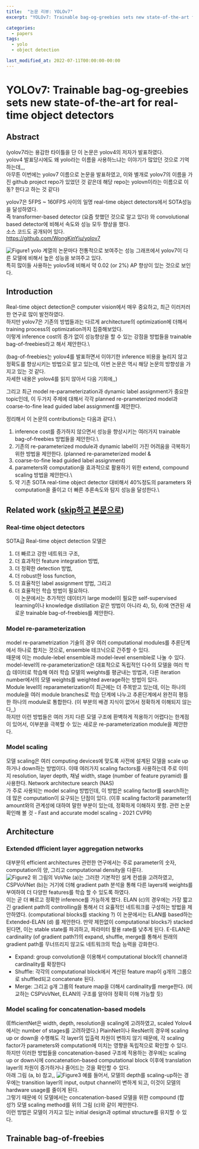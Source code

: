 ```yaml
---
title:  "논문 리뷰: YOLOv7"
excerpt: "YOLOv7: Trainable bag-og-greebies sets new state-of-the-art for real-time object detectors"

categories:
  - papers
tags:
  - yolo
  - object detection

last_modified_at: 2022-07-11T00:00:00-00:00
---
```


# YOLOv7: Trainable bag-og-greebies sets new state-of-the-art for real-time object detectors

## Abstract
(yolov7라는 용감한 타이틀을 단 이 논문은 yolov4의 저자가 발표하였다.\
yolov4 발표당시에도 왜 yolo라는 이름을 사용하느냐는 이야기가 많았던 것으로 기억하는데,,,\
아무튼 이번에는 yolov7 이름으로 논문을 발표하였고, 이와 별개로 yolov7의 이름을 가진 github project repo가 있었던 것 같은데 해당 repo는 yolovn이라는 
이름으로 이동? 한다고 하는 것 같다)

yolov7은 5FPS ~ 160FPS 사이의 일명 real-time object detectors에서 SOTA성능을 달성하였다.\
즉 transformer-based detector (요즘 핫했던 것으로 알고 있다) 와 convolutional based detector에 비해서 속도와 성능 모두 향상을 했다.\
소스 코드도 공개되어 있다.\
<https://github.com/WongKinYiu/yolov7>

![Figure1](/assets/images/220711/220711_1.png)
yolo 계열의 논문마다 전통적으로 보여주는 성능 그래프에서 yolov7이 다른 모델에 비해서 높은 성능을 보여주고 있다.\
특히 많이들 사용하는 yolov5에 비해서 약 0.02 (or 2%) AP 향상이 있는 것으로 보인다. 

## Introduction
Real-time object detection은 computer vision에서 매우 중요하고, 최근 이러저러한 연구로 많이 발전하였다.\
하지만 yolov7은 기존의 방법들과는 다르게 architecture의 optimization에 더해서 training process의 optimization까지 집중해보았다.\
이렇게 inference cost의 증가 없이 성능향상을 할 수 있는 강점을 방법들을 trainable bag-of-freebies라고 해서 제안한다.\

(bag-of-freebies는 yolov4를 발표하면서 이야기한 inference 비용을 늘리지 않고 정확도를 향상시키는 방법으로 알고 있는데, 이번 논문은 역시 해당 논문의 
방향성을 가지고 있는 것 같다.\
자세한 내용은 yolov4를 읽지 않아서 다음 기회에,,)

그리고 최근 model re-parameterization과 dynamic label assignment가 중요한 topic인데, 이 두가지 주제에 대해서 각각 planned re-prameterized model과 coarse-to-fine lead guided label assignment를 제안한다.

정리해서 이 논문의 contributions는 다음과 같다.\
1) inference cost를 증가하지 않으면서 성능을 향상시키는 여러가지 trainable bag-of-freebies 방법들을 제안한다.\
2) 기존의 re-parameterized module과 dynamic label이 가진 어려움을 극복하기 위한 방법을 제안한다. (planned re-parameterized model & 
3) coarse-to-fine lead guided label assignment)
4) parameters와 computation을 효과적으로 활용하기 위한 extend, compound scaling 방법을 제안한다.\
5) 약 기존 SOTA real-time object detector 대비해서 40%정도의 parameters 와 computation을 줄이고 더 빠른 추론속도와 탐지 성능을 달성한다.\

## Related work ([skip하고 본문으로](#architecture))
### Real-time object detectors
SOTA급 Real-time object detection 모델은 
1) 더 빠르고 강한 네트워크 구조, 
2) 더 효과적인 feature integration 방법, 
3) 더 정확한 detection 방법, 
4) 더 robust한 loss function, 
5) 더 효율적인 label assignment 방법, 그리고 
6) 더 효율적인 학습 방법이 필요하다. \
이 논문에서는 추가적인 데이터가 large model이 필요한 self-supervised learning이나 knowledge distillation 같은 방법이 아니라 4), 5), 6)에 연관된 새로운 trainable bag-of-freebies를 제안한다.
### Model re-parameterization
model re-parametrization 기술의 경우 여러 computational modules를 추론단계에서 하나로 합치는 것으로, ensemble 테크닉으로 간주할 수 있다.\
때문에 이는 module-lebel ensemble과 model-level ensemble로 나눌 수 있다. model-level의 re-parameterization은 대표적으로 독립적인 다수의 모델을 여러 학습 데이터로 학습해 여러 학습 모델의 weights를 평균내는 방법과, 다른 iteration number에서의 모델 weights를 weighted average하는 방법이 있다.\
Module level의 reparameterization이 최근에는 더 주목받고 있는데, 이는 하나의 module을 여러 module branches로 학습 단계에 나누고 추론단계에서 완전히 평등한 하나의 module로 통합한다. (이 부분의 배경 지식이 없어서 정확하게 이해되지 않는다,,)\
하지만 이런 방법들은 여러 가지 다른 모델 구조에 환벽하게 적용하기 어렵다는 한계점이 있어서, 이부분을 극복할 수 있는 새로운 re-parameterization module을 제안한다.
### Model scaling
모델 scaling은 여러 computing devices에 맞도록 사전에 설계된 모델을 scale up 하거나 down하는 방법이다. 이때 여러가지 scaling factors를 사용하는데 주로 이미지 resolution, layer depth, 채널 width, stage (number of feature pyramid) 를 사용한다. Network architecture search (NAS) \
가 주로 사용되는 model scaling 방법인데, 이 방법은 scaling factor를 search하는데 많은 computation이 요구되는 단점이 있다. (이후 scaling factor와 parameter의 amount와의 관계성에 대하여 말한 부분이 있는데, 정확하게 이해하지 못함. 관련 논문 확인해 볼 것 - Fast and accurate model scaling - 2021 CVPR)

## Architecture
### Extended dfficient layer aggregation networks
대부분의 efficient architectures 관련한 연구에서는 주로 parameter의 숫자, computation의 양, 그리고 computational density을 다룬다.\
![Figure2](/assets/images/220711/220711_2.png)
위 그림의 VoVNe (a)는 그러한 기본적인 설계 컨셉을 고려하였고, CSPVoVNet (b)는 거기에 더해 gradient path 분석을 통해 다른 layers에 weights를 부여하여 더 다양한 features를 학습 할 수 있도록 하였다. \
이는 곧 더 빠르고 정확한 inference를 가능하게 했다. 
ELAN (c)의 경우에는 가장 짧고 긴 gradient path의 controlling을 통해서 더 요휼적인 네트워크를 구성하는 방법을 제안하였다. (computational blocks를 stacking ?) 
이 논문에서는 ELAN를 based하는 Extended-ELAN (d) 를 제안한다.
만약 제한없이 computational blocks가 stacked 된다면, 이는 stable state를 파괴하고, 파라미터 활용 rate를 낮추게 된다. 
E-ELAN은 cardinality (of gradient path?)의 expand, shuffle, merge를 통해서 원래의 gradient path를 무너뜨리지 않고도 네트워크의 학습 능력을 강화한다.
* Expand: group convolution을 이용해서 computational block의 channel과 cardinality를 확장한다
* Shuffle: 각각의 computational block에서 계산된 feature map이 g개의 그룹으로 shuffled되고 concatenate 된다. 
* Merge: 그리고 g개 그룹의 feature map을 더해서 cardinality를 merge한다.
(비교하는 CSPVoVNet, ELAN의 구조를 알아야 정확히 이해 가능할 듯)
### Model scaling for concatenation-based models
(EfficientNet은 width, depth, resolution을 scaling에 고려하였고, scaled Yolov4에서는 number of stages를 고려하였다.)
PlainNet이나 ResNet의 경우에 scaling up or down을 수행해도 각 layer의 입출력 차원이 변하지 않기 때문에, 각 scaling factor가 parameters와 computation에 미치는 영향을 독립적으로 확인할 수 있다.\
하지만 이러한 방법들을 concatenation-based 구조에 적용하는 경우에는 scaling up or down시에 concatenation-based computational block 이후에 translation layer의 차원이 증가하거나 줄어드는 것을 확인할 수 있다.\
아래 그림 (a, b) 참고,,
![Figure3](/assets/images/220711/220711_3.png)
예를 들어서, 모델의 depth를 scaling-up하는 경우에는 transition layer의 input, output channel이 변하게 되고, 이것이 모델의 hardware usage를 줄이게 된다.\
그렇기 때문에 이 모델에서는 concatenation-based 모델을 위한 compound (합성?) 모델 scaling method를 위의 그림 (c)와 같이 제안한다.\
이런 방법은 모델이 가지고 있는 initial design과 optimal structure를 유지할 수 있다.

## Trainable bag-of-freebies
### 







